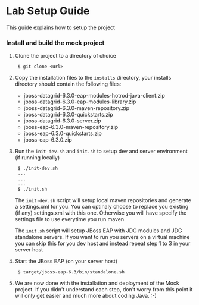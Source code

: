 # Lab Setup Guide
This guide explains how to setup the project

### Install and build the mock project

1. Clone the project to a directory of choice

        $ git clone <url>

1. Copy the installation files to the `installs` directory, your installs directory should contain the following files: 
	* jboss-datagrid-6.3.0-eap-modules-hotrod-java-client.zip
	* jboss-datagrid-6.3.0-eap-modules-library.zip
	* jboss-datagrid-6.3.0-maven-repository.zip
	* jboss-datagrid-6.3.0-quickstarts.zip
	* jboss-datagrid-6.3.0-server.zip
	* jboss-eap-6.3.0-maven-repository.zip
	* jboss-eap-6.3.0-quickstarts.zip
	* jboss-eap-6.3.0.zip
       
     
1. Run the `init-dev.sh` and `init.sh` to setup dev and server environment (if running locally)

        $ ./init-dev.sh
        ...
        ...
        ...
        $ ./init.sh

	The `init-dev.sh` script will setup local maven repositories and generate a settings.xml for you. You can optinaly choose to replace you existing (if any) settings.xml with this one. Otherwise you will have specify the settings file to use everytime you run maven.
	
	The `init.sh` script will setup JBoss EAP with JDG modules and JDG standalone servers. If you want to run you servers on a virtual machine you can skip this for you dev host and instead repeat step 1 to 3 in your server host
        
1. Start the JBoss EAP (on your server host)

		$ target/jboss-eap-6.3/bin/standalone.sh
		
1. We are now done with the installation and deployment of the Mock project. If you didn't understand each step, don't worry from this point it will only get easier and much more about coding Java. :-) 


 
